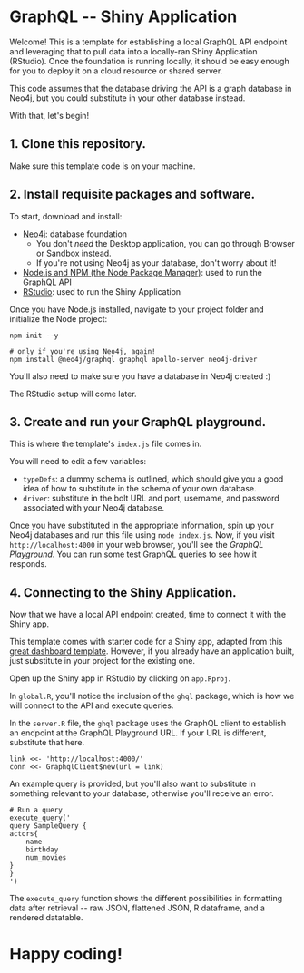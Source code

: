 # GraphQL -- Shiny Application

Welcome! This is a template for establishing a local GraphQL API endpoint and leveraging that to pull data into a locally-ran Shiny Application (RStudio). Once the foundation is running locally, it should be easy enough for you to deploy it on a cloud resource or shared server.

This code assumes that the database driving the API is a graph database in Neo4j, but you could substitute in your other database instead.

With that, let's begin!

## 1. Clone this repository.

Make sure this template code is on your machine. 

## 2. Install requisite packages and software.

To start, download and install:
* [Neo4j](https://neo4j.com/download/): database foundation
  * You don't *need* the Desktop application, you can go through Browser or Sandbox instead.
  * If you're not using Neo4j as your database, don't worry about it!
* [Node.js and NPM (the Node Package Manager)](https://nodejs.org/en/download/): used to run the GraphQL API
* [RStudio](https://www.rstudio.com/): used to run the Shiny Application

Once you have Node.js installed, navigate to your project folder and initialize the Node project:
```
npm init --y

# only if you're using Neo4j, again!
npm install @neo4j/graphql graphql apollo-server neo4j-driver
```

You'll also need to make sure you have a database in Neo4j created :) 

The RStudio setup will come later.

## 3. Create and run your GraphQL playground.

This is where the template's `index.js` file comes in.

You will need to edit a few variables:
* `typeDefs`: a dummy schema is outlined, which should give you a good idea of how to substitute in the schema of your own database.
* `driver`: substitute in the bolt URL and port, username, and password associated with your Neo4j database.

Once you have substituted in the appropriate information, spin up your Neo4j databases and run this file using `node index.js`. Now, if you visit `http://localhost:4000` in your web browser, you'll see the *GraphQL Playground*. You can run some test GraphQL queries to see how it responds. 

## 4. Connecting to the Shiny Application.

Now that we have a local API endpoint created, time to connect it with the Shiny app.

This template comes with starter code for a Shiny app, adapted from this [great dashboard template](https://github.com/davidmeza1/example-dashboard-shiny). However, if you already have an application built, just substitute in your project for the existing one.

Open up the Shiny app in RStudio by clicking on `app.Rproj`. 

In `global.R`, you'll notice the inclusion of the `ghql` package, which is how we will connect to the API and execute queries.

In the `server.R` file, the `ghql` package uses the GraphQL client to establish an endpoint at the GraphQL Playground URL. If your URL is different, substitute that here.

```
link <<- 'http://localhost:4000/'
conn <<- GraphqlClient$new(url = link)
```

An example query is provided, but you'll also want to substitute in something relevant to your database, otherwise you'll receive an error.

```
# Run a query
execute_query('
query SampleQuery {
actors{
    name 
    birthday
    num_movies
}
}
')
```

The `execute_query` function shows the different possibilities in formatting data after retrieval -- raw JSON, flattened JSON, R dataframe, and a rendered datatable.

# Happy coding!